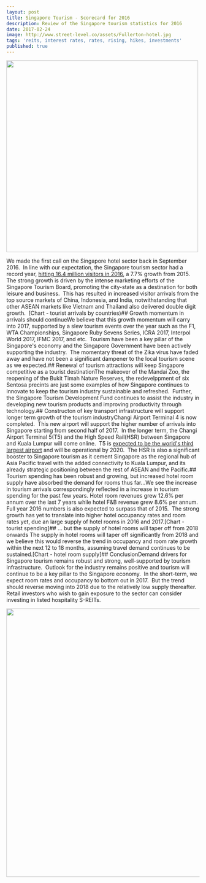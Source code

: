 ```yaml
---
layout: post
title: Singapore Tourism - Scorecard for 2016
description: Review of the Singapore tourism statistics for 2016
date: 2017-02-24
image: http://www.street-level.co/assets/Fullerton-hotel.jpg
tags: 'reits, interest rates, rates, rising, hikes, investments'
published: true
---
```


<img src="http://www.street-level.co/assets/Fullerton-hote.jpg" width="500px"><br>

We made the first call on the Singapore hotel sector back in September 2016.  In line with our expectation, the Singapore tourism sector had a record year, [hitting 16.4 million visitors in 2016](http://www.channelnewsasia.com/news/business/singapore-s-tourism-numbers-hit-historic-high-in-2016/3517222.html), a 7.7% growth from 2015. <!--more-->
The strong growth is driven by the intense marketing efforts of the Singapore Tourism Board, promoting the city-state as a destination for both leisure and business.  This has resulted in increased visitor arrivals from the top source markets of China, Indonesia, and India, notwithstanding that other ASEAN markets like Vietnam and Thailand also delivered double digit growth.  [Chart - tourist arrivals by countries)## Growth momentum in arrivals should continueWe believe that this growth momentum will carry into 2017, supported by a slew tourism events over the year such as the F1, WTA Championships, Singapore Ruby Sevens Series, ICRA 2017, Interpol World 2017, IFMC 2017, and etc.  Tourism have been a key pillar of the Singapore's economy and the Singapore Government have been actively supporting the industry.  The momentary threat of the Zika virus have faded away and have not been a significant dampener to the local tourism scene as we expected.## Renewal of tourism attractions will keep Singapore competitive as a tourist destinationThe makeover of the Mandai Zoo, the reopening of the Bukit Timah Nature Reserves, the redevelppment of six Sentosa precints are just some examples of how Singapore continues to innovate to keep the tourism industry sustainable and refreshed.  Further, the Singapore Tourism Development Fund continues to assist the industry in developing new tourism products and improving productivity through technology.## Constructon of key transport infrastructure will support longer term growth of the tourism industryChangi Airport Terminal 4 is now completed.  This new airport will support the higher number of arrivals into Singapore starting from second half of 2017.  In the longer term, the Changi Airport Terminal 5(T5) and the High Speed Rail(HSR) between Singapore and Kuala Lumpur will come online.  T5 is [expected to be the world's third largest airport](http://www.ainonline.com/aviation-news/air-transport/2016-02-11/changi-airport-outlines-expansion-plans) and will be operational by 2020.  The HSR is also a significant booster to Singapore tourism as it cement Singapore as the regional hub of Asia Pacific travel with the added connectivity to Kuala Lumpur, and its already strategic positioning between the rest of ASEAN and the Pacific.## Tourism spending has been robust and growing, but increased hotel room supply have absorbed the demand for rooms thus far...We see the increase in tourism arrivals correspondingly reflected in a increase in tourism spending for the past few years. Hotel room revenues grew 12.6% per annum over the last 7 years while hotel F&B revenue grew 8.6% per annum.  Full year 2016 numbers is also expected to surpass that of 2015.  The strong growth has yet to translate into higher hotel occupancy rates and room rates yet, due an large supply of hotel rooms in 2016 and 2017.[Chart - tourist spending]## ... but the supply of hotel rooms will taper off from 2018 onwards The supply in hotel rooms will taper off significantly from 2018 and we believe this would reverse the trend in occupancy and room rate growth within the next 12 to 18 months, assuming travel demand continues to be sustained.[Chart - hotel room supply]## ConclusionDemand drivers for Singapore tourism remains robust and strong, well-supported by tourism infrastructure.  Outlook for the industry remains positive and tourism will continue to be a key pillar to the Singapore economy.  In the short-term, we expect room rates and occupancy to bottom out in 2017.  But the trend should reverse moving into 2018 due to the relatively low supply thereafter.  Retail investors who wish to gain exposure to the sector can consider investing in listed hospitality S-REITs.

<img src="http://www.street-level.co/assets/Sreits-leverage-Jan17.png" width="700px"><br>
